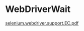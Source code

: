 # WebDriverWait

[selenium.webdriver.support.EC.pdf](https://github.com/fasthill/My-gist/files/10577872/selenium.webdriver.support.EC.pdf)
